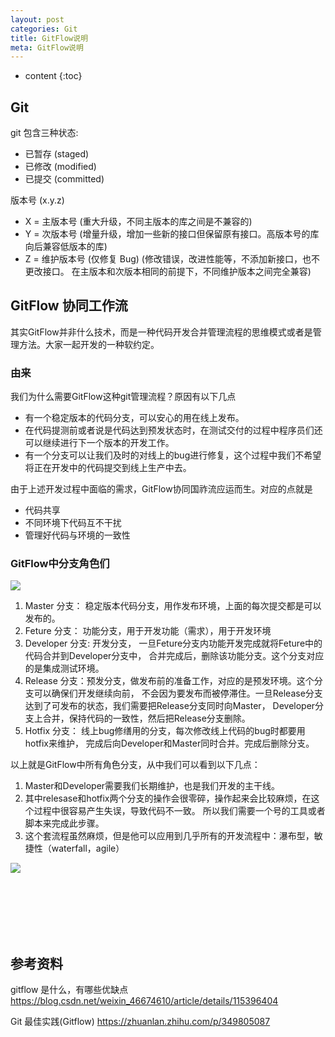 ```yaml
---
layout: post
categories: Git
title: GitFlow说明
meta: GitFlow说明
---
```

* content
{:toc}

## Git

git 包含三种状态:
* 已暂存 (staged)
* 已修改 (modified)
* 已提交 (committed)

版本号 (x.y.z)
* X = 主版本号 (重大升级，不同主版本的库之间是不兼容的)
* Y = 次版本号 (增量升级，增加一些新的接口但保留原有接口。高版本号的库向后兼容低版本的库)
* Z = 维护版本号 (仅修复 Bug) (修改错误，改进性能等，不添加新接口，也不更改接口。
在主版本和次版本相同的前提下，不同维护版本之间完全兼容)
  
## GitFlow 协同工作流

其实GitFlow并非什么技术，而是一种代码开发合并管理流程的思维模式或者是管理方法。大家一起开发的一种软约定。

### 由来

我们为什么需要GitFlow这种git管理流程？原因有以下几点
* 有一个稳定版本的代码分支，可以安心的用在线上发布。
* 在代码提测前或者说是代码达到预发状态时，在测试交付的过程中程序员们还可以继续进行下一个版本的开发工作。
* 有一个分支可以让我们及时的对线上的bug进行修复，这个过程中我们不希望将正在开发中的代码提交到线上生产中去。

由于上述开发过程中面临的需求，GitFlow协同国祚流应运而生。对应的点就是
* 代码共享
* 不同环境下代码互不干扰
* 管理好代码与环境的一致性

### GitFlow中分支角色们

![]({{site.baseurl}}/images/20230209/pic20230209173913.png)

1. Master 分支： 稳定版本代码分支，用作发布环境，上面的每次提交都是可以发布的。
2. Feture 分支： 功能分支，用于开发功能（需求），用于开发环境
3. Developer 分支: 开发分支， 一旦Feture分支内功能开发完成就将Feture中的代码合并到Developer分支中，
合并完成后，删除该功能分支。这个分支对应的是集成测试环境。
4. Release 分支：预发分支，做发布前的准备工作，对应的是预发环境。这个分支可以确保们开发继续向前，
不会因为要发布而被停滞住。一旦Release分支达到了可发布的状态，我们需要把Release分支同时向Master，
Developer分支上合并，保持代码的一致性，然后把Release分支删除。
5. Hotfix 分支： 线上bug修缮用的分支，每次修改线上代码的bug时都要用hotfix来维护，
完成后向Developer和Master同时合并。完成后删除分支。

以上就是GitFlow中所有角色分支，从中我们可以看到以下几点：
1. Master和Developer需要我们长期维护，也是我们开发的主干线。
2. 其中relesase和hotfix两个分支的操作会很零碎，操作起来会比较麻烦，在这个过程中很容易产生失误，导致代码不一致。
所以我们需要一个号的工具或者脚本来完成此步骤。
3. 这个套流程虽然麻烦，但是他可以应用到几乎所有的开发流程中：瀑布型，敏捷性（waterfall，agile）

![]({{site.baseurl}}/images/20230209/pic20230209173923.png)



<br/><br/><br/><br/><br/>
## 参考资料

gitflow 是什么，有哪些优缺点 <https://blog.csdn.net/weixin_46674610/article/details/115396404>

Git 最佳实践(Gitflow) <https://zhuanlan.zhihu.com/p/349805087>
